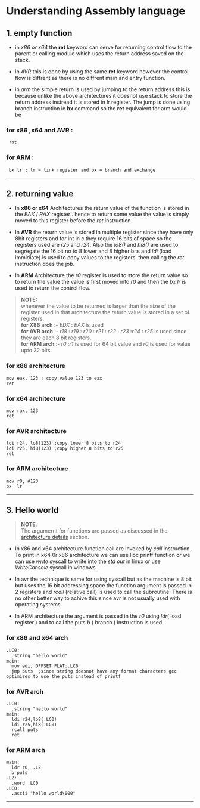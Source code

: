 # Understanding __Assembly__ language 

## 1. empty function 
* in *x86 or x64* the __ret__ keyword can serve for returning control flow to the parent or calling module which uses the return address saved on the stack.


* in *AVR* this is done by using the same __ret__ keyword however the control flow is diffrent as there is no diffrent main and entry function.  


* in *arm*  the simple return is used by jumping to the return address this is because unlike the above architectures it doesnot use stack to store the return address instread it is stored in lr register. The jump is done using branch instruction ie __bx__ command so the __ret__ equivalent for arm would be 


### for x86 ,x64 and AVR :
```assembly
 ret
```
### for ARM :
```assembly
 bx lr ; lr = link register and bx = branch and exchange
```
___
## 2. returning value
* In __x86 or x64__ Architectures the return value of the function is stored in the _EAX_ / _RAX_ register . hence to return some value the value is simply moved to this register before the _ret_ instruction.

* In __AVR__  the return value is stored in multiple register since they have only 8bit registers and for 
int in c they require 16 bits of space so the registers used are _r25_ and _r24_. Also the _lo8()_ and _hi8()_ are used to segregate the 16 bit no to 8 lower and 8 higher bits and _ldi_  (load immidiate) is used to copy values to the registers. then calling the _ret_ instruction does the job.

* In __ARM__ Architecture the _r0_ register is used to store the return value so to return the value the value is first moved into _r0_ and then the _bx lr_ is used to return the control flow.

> __NOTE:__   
whenever the value to be returned is larger than the size of the register used in that architecture the return value is stored in a set of registers.  
__for X86 arch__ :- _EDX_ : _EAX_ is used  
__for AVR arch__ :- _r18_ : _r19_ : _r20_ : _r21_ : _r22_ : _r23_ :_r24_ : _r25_ is used since they are each 8 bit registers.  
__for ARM arch__ :- _r0_ :_r1_ is used for 64 bit value and _r0_ is used for value upto 32 bits.

### for x86 architecture
```assembly
mov eax, 123 ; copy value 123 to eax
ret
```
### for x64 architecture
```assembly
mov rax, 123
ret
```
### for AVR architecture
```assembly
ldi r24, lo8(123) ;copy lower 8 bits to r24
ldi r25, hi8(123) ;copy higher 8 bits to r25
ret
```
### for ARM architecture
```assembly
mov r0, #123
bx  lr
```
___
## 3. Hello world
> __NOTE__:  
The argumernt for functions are passed as discussed in the [architecture details](arch_details.md) section.
* In x86 and x64 architecture function call are invoked by _call_ instruction . To print in x64 0r x86 architecture we can use libc printf function or we can use _write_ syscall to write into the _std out_  in linux or use _WriteConsole_ syscall in windows.  
* In avr the technique is same for using syscall but as the machine is 8 bit but uses the 16 bit addressing space the function argument is passed in 2 registers and _rcall_ (relative call) is used to call the subroutine.  There is no other better way to achive this since avr is not usually used with operating systems.

* In ARM architecture the argument is passed in the _r0_ using _ldr_( load register ) and to call the puts _b_ ( branch ) instruction is used.

### for x86 and x64 arch
```assembly
.LC0:
  .string "hello world"
main:
  mov edi, OFFSET FLAT:.LC0
  jmp puts  ;since string doesnot have any format characters gcc optimizes to use the puts instead of printf
  ```
### for AVR arch
```assembly
.LC0:
  .string "hello world"
main:
  ldi r24,lo8(.LC0)
  ldi r25,hi8(.LC0)
  rcall puts
  ret
```
### for ARM arch
```assembly
main:
  ldr r0, .L2
  b puts
.L2:
  .word .LC0
.LC0:
  .ascii "hello world\000"
 ```
___




